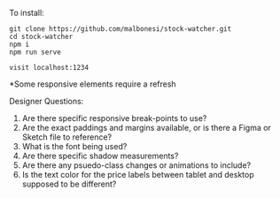 To install:
```
git clone https://github.com/malbonesi/stock-watcher.git 
cd stock-watcher
npm i
npm run serve

visit localhost:1234
```
*Some responsive elements require a refresh

Designer Questions:
1. Are there specific responsive break-points to use?
2. Are the exact paddings and margins available, or is there a Figma or Sketch file to reference?
3. What is the font being used?
4. Are there specific shadow measurements?
5. Are there any psuedo-class changes or animations to include?
6. Is the text color for the price labels between tablet and desktop supposed to be different?
